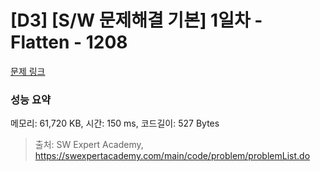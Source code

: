 # [D3] [S/W 문제해결 기본] 1일차 - Flatten - 1208 

[문제 링크](https://swexpertacademy.com/main/code/problem/problemDetail.do?contestProbId=AV139KOaABgCFAYh) 

### 성능 요약

메모리: 61,720 KB, 시간: 150 ms, 코드길이: 527 Bytes



> 출처: SW Expert Academy, https://swexpertacademy.com/main/code/problem/problemList.do
